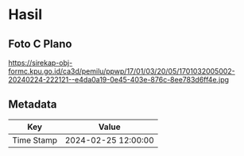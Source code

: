 # Hasil

## Foto C Plano

https://sirekap-obj-formc.kpu.go.id/ca3d/pemilu/ppwp/17/01/03/20/05/1701032005002-20240224-222121--e4da0a19-0e45-403e-876c-8ee783d6ff4e.jpg


## Metadata

| Key        | Value               |
| ---------- | ------------------- |
| Time Stamp | 2024-02-25 12:00:00 |



